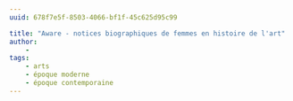 ```yaml
---
uuid: 678f7e5f-8503-4066-bf1f-45c625d95c99

title: "Aware - notices biographiques de femmes en histoire de l'art"
author: 
    - 
tags:
    - arts
    - époque moderne
    - époque contemporaine
---
```

